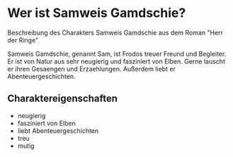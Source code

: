 # Wer ist Samweis Gamdschie?


Beschreibung des Charakters Samweis Gamdschie aus dem Roman "Herr der Ringe"

Samweis Gamdschie, genannt Sam, ist Frodos treuer Freund und Begleiter. Er ist von Natur aus sehr neugierig und fasziniert von Elben. Gerne lauscht er ihren Gesaengen und Erzaehlungen. Außerdem liebt er Abenteuergeschichten. 



## Charaktereigenschaften

* neugierig
* fasziniert von Elben
* liebt Abenteuergeschichten
* treu
* mutig


